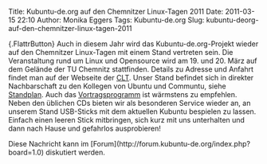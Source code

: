 Title: Kubuntu-de.org auf den Chemnitzer Linux-Tagen 2011
Date: 2011-03-15 22:10
Author: Monika Eggers
Tags: Kubuntu-de.org
Slug: kubuntu-deorg-auf-den-chemnitzer-linux-tagen-2011

[](http://www.kubuntu-de.org/nachrichten/kubuntu/kubuntu-de-org/2064-kubuntu-de-org-auf-den-chemnitzer-linux-tagen-2011){.FlattrButton}
Auch in diesem Jahr wird das Kubuntu-de.org-Projekt wieder auf den
Chemnitzer Linux-Tagen mit einem Stand vertreten sein. Die Veranstaltung
rund um Linux und Opensource wird am 19. und 20. März auf dem Gelände
der TU Chemnitz stattfinden. Details zu Adresse und Anfahrt findet man
auf der Webseite der [CLT](http://chemnitzer.linux-tage.de/2011/). Unser
Stand befindet sich in direkter Nachbarschaft zu den Kollegen von Ubuntu
und Communtu, siehe
[Standplan](http://chemnitzer.linux-tage.de/2011/live/plan). Auch das
[Vortragsprogramm](http://chemnitzer.linux-tage.de/2011/vortraege/plan)
ist wärmstens zu empfehlen. Neben den üblichen CDs bieten wir als
besonderen Service wieder an, an unserem Stand USB-Sticks mit dem
aktuellen Kubuntu bespielen zu lassen. Einfach einen leeren Stick
mitbringen, sich kurz mit uns unterhalten und dann nach Hause und
gefahrlos ausprobieren!

</p>
Diese Nachricht kann im
[Forum](http://forum.kubuntu-de.org/index.php?board=1.0) diskutiert
werden.

</p>
<!--break--><!--break-->
